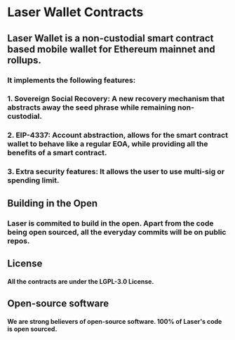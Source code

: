 # Laser Wallet Contracts

## Laser Wallet is a non-custodial smart contract based mobile wallet for Ethereum mainnet and rollups. 

### It implements the following features:

### 1. Sovereign Social Recovery: A new recovery mechanism that abstracts away the seed phrase while remaining non-custodial. 

### 2. EIP-4337: Account abstraction, allows for the smart contract wallet to behave like a regular EOA, while providing all the benefits of a smart contract. 

### 3. Extra security features: It allows the user to use multi-sig or spending limit.


## Building in the Open 

### Laser is commited to build in the open. Apart from the code being open sourced, all the everyday commits will be on public repos.

## License

#### All the contracts are under the LGPL-3.0 License.

## Open-source software

#### We are strong believers of open-source software. 100% of Laser's code is open sourced.
